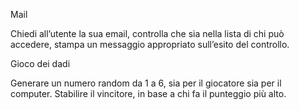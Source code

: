 Mail

Chiedi all’utente la sua email,
controlla che sia nella lista di chi può accedere,
stampa un messaggio appropriato sull’esito del controllo.

Gioco dei dadi

Generare un numero random da 1 a 6, sia per il giocatore sia per il computer.
Stabilire il vincitore, in base a chi fa il punteggio più alto.
